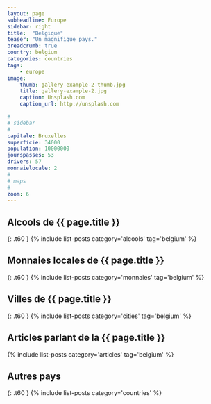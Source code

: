```yaml
---
layout: page
subheadline: Europe
sidebar: right
title:  "Belgique"
teaser: "Un magnifique pays."
breadcrumb: true
country: belgium
categories: countries
tags:
    - europe
image:
    thumb: gallery-example-2-thumb.jpg
    title: gallery-example-2.jpg
    caption: Unsplash.com
    caption_url: http://unsplash.com

#
# sidebar
#
capitale: Bruxelles
superficie: 34000
population: 10000000
jourspasses: 53
drivers: 57
monnaielocale: 2
#
# maps
#
zoom: 6
---
```


## Alcools de {{ page.title }}
{: .t60 }
{% include list-posts category='alcools' tag='belgium' %}

## Monnaies locales de {{ page.title }}
{: .t60 }
{% include list-posts category='monnaies' tag='belgium' %}

## Villes de {{ page.title }}
{: .t60 }
{% include list-posts category='cities' tag='belgium' %}

## Articles parlant de la {{ page.title }}
{% include list-posts category='articles' tag='belgium' %}

## Autres pays
{: .t60 }
{% include list-posts category='countries' %}
